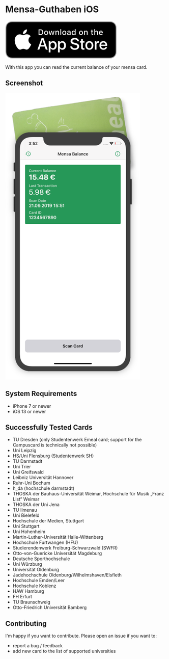 # Mensa-Guthaben iOS
[![Download on the App Store](.github/appstore-badge.svg)](https://apps.apple.com/us/app/mensa-guthaben/id1476859721)

With this app you can read the current balance of your mensa card.

## Screenshot
![Screenshot](.github/screenshot.png)

## System Requirements
- iPhone 7 or newer
- iOS 13 or newer

## Successfully Tested Cards
* TU Dresden (only Studentenwerk Emeal card; support for the Campuscard is technically not possible)
* Uni Leipzig
* HS/Uni Flensburg (Studentenwerk SH)
* TU Darmstadt
* Uni Trier
* Uni Greifswald
* Leibniz Universität Hannover
* Ruhr-Uni Bochum
* h_da (hochschule darmstadt)
* THOSKA der Bauhaus-Universität Weimar, Hochschule für Musik „Franz List“ Weimar
* THOSKA der Uni Jena
* TU Ilmenau
* Uni Bielefeld
* Hochschule der Medien, Stuttgart
* Uni Stuttgart
* Uni Hohenheim
* Martin-Luther-Universität Halle-Wittenberg
* Hochschule Furtwangen (HFU)
* Studierendenwerk Freiburg-Schwarzwald (SWFR)
* Otto-von-Guericke Universität Magdeburg
* Deutsche Sporthochschule
* Uni Würzburg
* Universität Oldenburg
* Jadehochschule Oldenburg/Wilhelmshaven/Elsfleth
* Hochschule Emden/Leer
* Hochschule Koblenz
* HAW Hamburg
* FH Erfurt
* TU Braunschweig
* Otto-Friedrich Universität Bamberg

## Contributing
I'm happy if you want to contribute. Please open an issue if you want to:
- report a bug / feedback
- add new card to the list of supported universities
